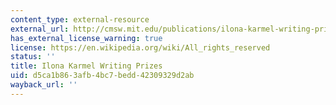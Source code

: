 ```yaml
---
content_type: external-resource
external_url: http://cmsw.mit.edu/publications/ilona-karmel-writing-prizes/
has_external_license_warning: true
license: https://en.wikipedia.org/wiki/All_rights_reserved
status: ''
title: Ilona Karmel Writing Prizes
uid: d5ca1b86-3afb-4bc7-bedd-42309329d2ab
wayback_url: ''
---
```

